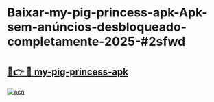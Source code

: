 # Baixar-my-pig-princess-apk-Apk-sem-anúncios-desbloqueado-completamente-2025-#2sfwd

# <h2><a href="https://ainizakaria.my?title=my-pig-princess-apk&ref=24M">🔗👉 🔴 my-pig-princess-apk</a></h2>

[![acn](https://github.com/user-attachments/assets/0f9c940e-d8b0-45ae-aac7-cd30a18b3e1c)](https://ainizakaria.my?title=my-pig-princess-apk&ref=24M)

